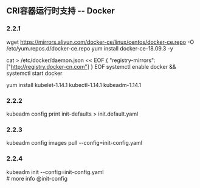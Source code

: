 

## CRI容器运行时支持 -- Docker

### 2.2.1
wget https://mirrors.aliyun.com/docker-ce/linux/centos/docker-ce.repo -O /etc/yum.repos.d/docker-ce.repo yum install docker-ce-18.09.3 -y

cat >  /etc/docker/daemon.json  << EOF
{
  "registry-mirrors": ["http://registry.docker-cn.com"]
}
EOF
systemctl enable docker && systemctl start docker



yum install kubelet-1.14.1  kubectl-1.14.1 kubeadm-1.14.1

### 2.2.2
kubeadm config print init-defaults > init.default.yaml

### 2.2.3
kubeadm config images pull --config=init-config.yaml

### 2.2.4
kubeadm init --config=init-config.yaml  
	# more info @init-config
